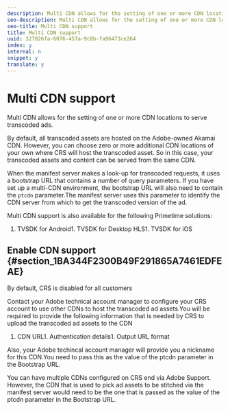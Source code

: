```yaml
---
description: Multi CDN allows for the setting of one or more CDN locations to serve transcoded ads.
seo-description: Multi CDN allows for the setting of one or more CDN locations to serve transcoded ads.
seo-title: Multi CDN support
title: Multi CDN support
uuid: 327826fa-6076-457a-9c8b-fa96473ce264
index: y
internal: n
snippet: y
translate: y
---
```


# Multi CDN support

Multi CDN allows for the setting of one or more CDN locations to serve transcoded ads.

By default, all transcoded assets are hosted on the Adobe-owned Akamai CDN. However, you can choose zero or more additional CDN locations of your own where CRS will host the transcoded asset. So in this case, your transcoded assets and content can be served from the same CDN. 

When the manifest server makes a look-up for transcoded requests, it uses a bootstrap URL that contains a number of query parameters. If you have set up a multi-CDN environment, the bootstrap URL will also need to contain the `ptcdn` parameter.The manifest server uses this parameter to identify the CDN server from which to get the transcoded version of the ad. 

Multi CDN support is also available for the following Primetime solutions: 
1. TVSDK for Android1. TVSDK for Desktop HLS1. TVSDK for iOS



## Enable CDN support {#section_1BA344F2300B49F291865A7461EDFEAE}

By default, CRS is disabled for all customers 

Contact your Adobe technical account manager to configure your CRS account to use other CDNs to host the transcoded ad assets.You will be required to provide the following information that is needed by CRS to upload the transcoded ad assets to the CDN 

1. CDN URL1. Authentication details1. Output URL format

Also, your Adobe techincal account manager will provide you a nickname for this CDN.You need to pass this as the value of the ptcdn parameter in the Bootstrap URL. 

You can have multiple CDNs configured on CRS end via Adobe Support. However, the CDN that is used to pick ad assets to be stitched via the manifest server would need to be the one that is passed as the value of the ptcdn parameter in the Bootstrap URL. 
